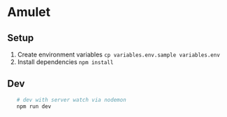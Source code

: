# Amulet

## Setup

1. Create environment variables `cp variables.env.sample variables.env`
2. Install dependencies `npm install`

## Dev

```bash
   # dev with server watch via nodemon
   npm run dev
```

